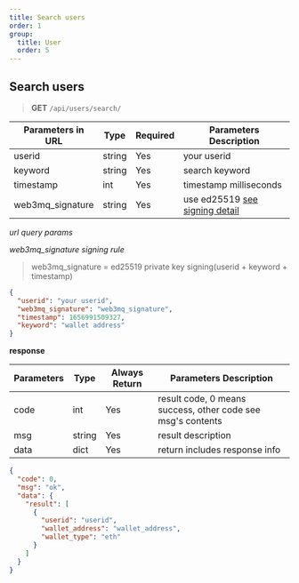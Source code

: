 ```yaml
---
title: Search users
order: 1
group:
  title: User
  order: 5
---
```


## Search users

> **GET** `/api/users/search/`

| Parameters in URL | Type   | Required | Parameters Description                               |
| ----------------- | ------ | -------- | ---------------------------------------------------- |
| userid            | string | Yes      | your userid                                          |
| keyword           | string | Yes      | search keyword                                       |
| timestamp         | int    | Yes      | timestamp milliseconds                               |
| web3mq_signature  | string | Yes      | use ed25519 [see signing detail](/docs/Web3MQ-API/signature) |

_url query params_

_web3mq_signature signing rule_

> web3mq_signature = ed25519 private key signing(userid + keyword + timestamp)

```json
{
  "userid": "your userid",
  "web3mq_signature": "web3mq_signature",
  "timestamp": 1656991509327,
  "keyword": "wallet address"
}
```

**response**

| Parameters | Type   | Always Return | Parameters Description                                      |
| ---------- | ------ | ------------- | ----------------------------------------------------------- |
| code       | int    | Yes           | result code, 0 means success, other code see msg's contents |
| msg        | string | Yes           | result description                                          |
| data       | dict   | Yes           | return includes response info                               |

```json
{
  "code": 0,
  "msg": "ok",
  "data": {
    "result": [
      {
        "userid": "userid",
        "wallet_address": "wallet_address",
        "wallet_type": "eth"
      }
    ]
  }
}
```
